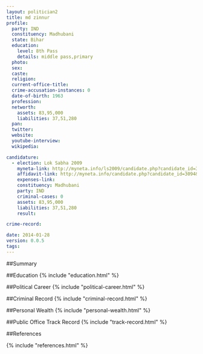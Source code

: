 ```yaml
---
layout: politician2
title: md zinnur
profile: 
  party: IND
  constituency: Madhubani
  state: Bihar
  education: 
    level: 8th Pass
    details: middle pass,primary
  photo: 
  sex: 
  caste: 
  religion: 
  current-office-title: 
  crime-accusation-instances: 0
  date-of-birth: 1963
  profession: 
  networth: 
    assets: 83,95,000
    liabilities: 37,51,280
  pan: 
  twitter: 
  website: 
  youtube-interview: 
  wikipedia: 

candidature: 
  - election: Lok Sabha 2009
    myneta-link: http://myneta.info/ls2009/candidate.php?candidate_id=3094
    affidavit-link: http://myneta.info/candidate.php?candidate_id=3094&scan=original
    expenses-link: 
    constituency: Madhubani 
    party: IND
    criminal-cases: 0
    assets: 83,95,000
    liabilities: 37,51,280
    result:  

crime-record: 

date: 2014-01-28
version: 0.0.5
tags: 
---
```

##Summary


##Education
{% include "education.html" %}


##Political Career
{% include "political-career.html" %}


##Criminal Record
{% include "criminal-record.html" %}


##Personal Wealth
{% include "personal-wealth.html" %}


##Public Office Track Record
{% include "track-record.html" %}


##References


{% include "references.html" %}